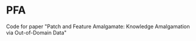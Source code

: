 # PFA
Code for paper "Patch and Feature Amalgamate: Knowledge Amalgamation via Out-of-Domain Data"

